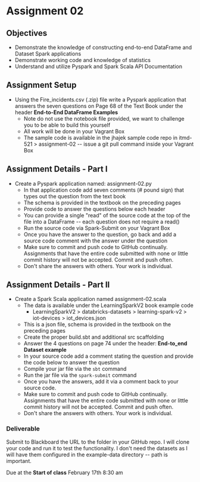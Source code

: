# Assignment 02

## Objectives

- Demonstrate the knowledge of constructing end-to-end DataFrame and Dataset Spark applications
- Demonstrate working code and knowledge of statistics
- Understand and utilize Pyspark and Spark Scala API Documentation

## Assignment Setup

- Using the Fire_incidents.csv (.zip) file write a Pyspark application that answers the seven questions on Page 68 of the Text Book under the header **End-to-End DataFrame Examples**
  - Note do not use the notebook file provided, we want to challenge you to be able to build this yourself
  - All work will be done in your Vagrant Box
  - The sample code is available in the jhajek sample code repo in itmd-521 > assignment-02 -- issue a git pull command inside your Vagrant Box

## Assignment Details - Part I

- Create a Pyspark application named:  assignment-02.py
  - In that application code add seven comments (# pound sign) that types out the question from the text book
  - The schema is provided in the textbook on the preceding pages
  - Provide code to answer the questions below each header
  - You can provide a single "read" of the source code at the top of the file into a DataFrame -- each question does not require a read()
  - Run the source code via Spark-Submit on your Vagrant Box
  - Once you have the answer to the question, go back and add a source code comment with the answer under the question
  - Make sure to commit and push code to GitHub continually.  Assignments that have the entire code submitted with none or little commit history will not be accepted.  Commit and push often.
  - Don't share the answers with others.  Your work is individual.

## Assignment Details - Part II

- Create a Spark Scala application named assignment-02.scala
  - The data is available under the LearningSparkV2 book example code
    - LearningSparkV2 > databricks-datasets > learning-spark-v2 > iot-devices > iot_devices.json
  - This is a json file, schema is provided in the textbook on the preceding pages
  - Create the proper build.sbt and additional src scaffolding
  - Answer the 4 questions on page 74 under the header: **End-to_end Dataset example**
  - In your source code add a comment stating the question and provide the code below to answer the question
  - Compile your jar file via the `sbt` command
  - Run the jar file via the `spark-submit` command
  - Once you have the answers, add it via a comment back to your source code.
  - Make sure to commit and push code to GitHub continually.  Assignments that have the entire code submitted with none or little commit history will not be accepted.  Commit and push often.
  - Don't share the answers with others.  Your work is individual.

### Deliverable

Submit to Blackboard the URL to the folder in your GitHub repo.  I will clone your code and run it to test the functionality. I don't need the datasets as I will have them configured in the example-data directory -- path is important.

Due at the **Start of class** February 17th 8:30 am
